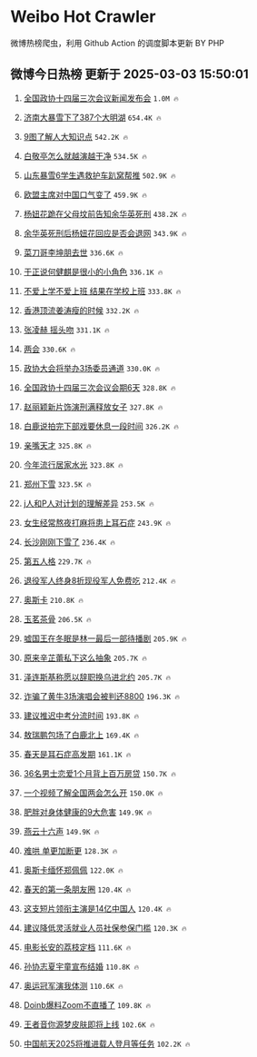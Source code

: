 # Weibo Hot Crawler 



微博热榜爬虫，利用 Github Action 的调度脚本更新 BY PHP 


## 微博今日热榜 更新于 2025-03-03 15:50:01 
1. [全国政协十四届三次会议新闻发布会](https://s.weibo.com/weibo?q=%23%E5%85%A8%E5%9B%BD%E6%94%BF%E5%8D%8F%E5%8D%81%E5%9B%9B%E5%B1%8A%E4%B8%89%E6%AC%A1%E4%BC%9A%E8%AE%AE%E6%96%B0%E9%97%BB%E5%8F%91%E5%B8%83%E4%BC%9A%23&t=31&band_rank=1&Refer=top) `1.0M 🔥` 

1. [济南大暴雪下了387个大明湖](https://s.weibo.com/weibo?q=%23%E6%B5%8E%E5%8D%97%E5%A4%A7%E6%9A%B4%E9%9B%AA%E4%B8%8B%E4%BA%86387%E4%B8%AA%E5%A4%A7%E6%98%8E%E6%B9%96%23&t=31&band_rank=2&Refer=top) `654.4K 🔥` 

1. [9图了解人大知识点](https://s.weibo.com/weibo?q=%239%E5%9B%BE%E4%BA%86%E8%A7%A3%E4%BA%BA%E5%A4%A7%E7%9F%A5%E8%AF%86%E7%82%B9%23&t=31&band_rank=3&Refer=top) `542.2K 🔥` 

1. [白敬亭怎么就越演越干净](https://s.weibo.com/weibo?q=%E7%99%BD%E6%95%AC%E4%BA%AD%E6%80%8E%E4%B9%88%E5%B0%B1%E8%B6%8A%E6%BC%94%E8%B6%8A%E5%B9%B2%E5%87%80&t=31&band_rank=4&Refer=top) `534.5K 🔥` 

1. [山东暴雪6学生遇救护车趴窝帮推](https://s.weibo.com/weibo?q=%23%E5%B1%B1%E4%B8%9C%E6%9A%B4%E9%9B%AA6%E5%AD%A6%E7%94%9F%E9%81%87%E6%95%91%E6%8A%A4%E8%BD%A6%E8%B6%B4%E7%AA%9D%E5%B8%AE%E6%8E%A8%23&t=31&band_rank=5&Refer=top) `502.9K 🔥` 

1. [欧盟主席对中国口气变了](https://s.weibo.com/weibo?q=%23%E6%AC%A7%E7%9B%9F%E4%B8%BB%E5%B8%AD%E5%AF%B9%E4%B8%AD%E5%9B%BD%E5%8F%A3%E6%B0%94%E5%8F%98%E4%BA%86%23&t=31&band_rank=6&Refer=top) `459.9K 🔥` 

1. [杨妞花跪在父母坟前告知余华英死刑](https://s.weibo.com/weibo?q=%23%E6%9D%A8%E5%A6%9E%E8%8A%B1%E8%B7%AA%E5%9C%A8%E7%88%B6%E6%AF%8D%E5%9D%9F%E5%89%8D%E5%91%8A%E7%9F%A5%E4%BD%99%E5%8D%8E%E8%8B%B1%E6%AD%BB%E5%88%91%23&t=31&band_rank=7&Refer=top) `438.2K 🔥` 

1. [余华英死刑后杨妞花回应是否会退网](https://s.weibo.com/weibo?q=%23%E4%BD%99%E5%8D%8E%E8%8B%B1%E6%AD%BB%E5%88%91%E5%90%8E%E6%9D%A8%E5%A6%9E%E8%8A%B1%E5%9B%9E%E5%BA%94%E6%98%AF%E5%90%A6%E4%BC%9A%E9%80%80%E7%BD%91%23&t=31&band_rank=8&Refer=top) `343.9K 🔥` 

1. [菜刀哥李坤朋去世](https://s.weibo.com/weibo?q=%23%E8%8F%9C%E5%88%80%E5%93%A5%E6%9D%8E%E5%9D%A4%E6%9C%8B%E5%8E%BB%E4%B8%96%23&t=31&band_rank=9&Refer=top) `336.6K 🔥` 

1. [于正说何健麒是很小的小角色](https://s.weibo.com/weibo?q=%23%E4%BA%8E%E6%AD%A3%E8%AF%B4%E4%BD%95%E5%81%A5%E9%BA%92%E6%98%AF%E5%BE%88%E5%B0%8F%E7%9A%84%E5%B0%8F%E8%A7%92%E8%89%B2%23&t=31&band_rank=10&Refer=top) `336.1K 🔥` 

1. [不爱上学不爱上班 结果在学校上班](https://s.weibo.com/weibo?q=%E4%B8%8D%E7%88%B1%E4%B8%8A%E5%AD%A6%E4%B8%8D%E7%88%B1%E4%B8%8A%E7%8F%AD%20%E7%BB%93%E6%9E%9C%E5%9C%A8%E5%AD%A6%E6%A0%A1%E4%B8%8A%E7%8F%AD&t=31&band_rank=11&Refer=top) `333.8K 🔥` 

1. [香港顶流姜涛瘦的时候](https://s.weibo.com/weibo?q=%23%E9%A6%99%E6%B8%AF%E9%A1%B6%E6%B5%81%E5%A7%9C%E6%B6%9B%E7%98%A6%E7%9A%84%E6%97%B6%E5%80%99%23&t=31&band_rank=12&Refer=top) `332.2K 🔥` 

1. [张凌赫 摇头吻](https://s.weibo.com/weibo?q=%E5%BC%A0%E5%87%8C%E8%B5%AB%20%E6%91%87%E5%A4%B4%E5%90%BB&t=31&band_rank=13&Refer=top) `331.1K 🔥` 

1. [两会](https://s.weibo.com/weibo?q=%23%E4%B8%A4%E4%BC%9A%23&t=31&band_rank=14&Refer=top) `330.6K 🔥` 

1. [政协大会将举办3场委员通道](https://s.weibo.com/weibo?q=%23%E6%94%BF%E5%8D%8F%E5%A4%A7%E4%BC%9A%E5%B0%86%E4%B8%BE%E5%8A%9E3%E5%9C%BA%E5%A7%94%E5%91%98%E9%80%9A%E9%81%93%23&t=31&band_rank=15&Refer=top) `330.0K 🔥` 

1. [全国政协十四届三次会议会期6天](https://s.weibo.com/weibo?q=%23%E5%85%A8%E5%9B%BD%E6%94%BF%E5%8D%8F%E5%8D%81%E5%9B%9B%E5%B1%8A%E4%B8%89%E6%AC%A1%E4%BC%9A%E8%AE%AE%E4%BC%9A%E6%9C%9F6%E5%A4%A9%23&t=31&band_rank=16&Refer=top) `328.8K 🔥` 

1. [赵丽颖新片饰演刑满释放女子](https://s.weibo.com/weibo?q=%23%E8%B5%B5%E4%B8%BD%E9%A2%96%E6%96%B0%E7%89%87%E9%A5%B0%E6%BC%94%E5%88%91%E6%BB%A1%E9%87%8A%E6%94%BE%E5%A5%B3%E5%AD%90%23&t=31&band_rank=17&Refer=top) `327.8K 🔥` 

1. [白鹿说拍完下部戏要休息一段时间](https://s.weibo.com/weibo?q=%23%E7%99%BD%E9%B9%BF%E8%AF%B4%E6%8B%8D%E5%AE%8C%E4%B8%8B%E9%83%A8%E6%88%8F%E8%A6%81%E4%BC%91%E6%81%AF%E4%B8%80%E6%AE%B5%E6%97%B6%E9%97%B4%23&t=31&band_rank=18&Refer=top) `326.2K 🔥` 

1. [亲嘴天才](https://s.weibo.com/weibo?q=%E4%BA%B2%E5%98%B4%E5%A4%A9%E6%89%8D&t=31&band_rank=19&Refer=top) `325.8K 🔥` 

1. [今年流行居家水光](https://s.weibo.com/weibo?q=%23%E4%BB%8A%E5%B9%B4%E6%B5%81%E8%A1%8C%E5%B1%85%E5%AE%B6%E6%B0%B4%E5%85%89%23&t=31&band_rank=20&Refer=top) `323.8K 🔥` 

1. [郑州下雪](https://s.weibo.com/weibo?q=%E9%83%91%E5%B7%9E%E4%B8%8B%E9%9B%AA&t=31&band_rank=21&Refer=top) `323.5K 🔥` 

1. [j人和P人对计划的理解差异](https://s.weibo.com/weibo?q=%23j%E4%BA%BA%E5%92%8CP%E4%BA%BA%E5%AF%B9%E8%AE%A1%E5%88%92%E7%9A%84%E7%90%86%E8%A7%A3%E5%B7%AE%E5%BC%82%23&t=31&band_rank=22&Refer=top) `253.5K 🔥` 

1. [女生经常熬夜打麻将患上耳石症](https://s.weibo.com/weibo?q=%23%E5%A5%B3%E7%94%9F%E7%BB%8F%E5%B8%B8%E7%86%AC%E5%A4%9C%E6%89%93%E9%BA%BB%E5%B0%86%E6%82%A3%E4%B8%8A%E8%80%B3%E7%9F%B3%E7%97%87%23&t=31&band_rank=23&Refer=top) `243.9K 🔥` 

1. [长沙刚刚下雪了](https://s.weibo.com/weibo?q=%23%E9%95%BF%E6%B2%99%E5%88%9A%E5%88%9A%E4%B8%8B%E9%9B%AA%E4%BA%86%23&t=31&band_rank=24&Refer=top) `236.4K 🔥` 

1. [第五人格](https://s.weibo.com/weibo?q=%E7%AC%AC%E4%BA%94%E4%BA%BA%E6%A0%BC&t=31&band_rank=25&Refer=top) `229.7K 🔥` 

1. [退役军人终身8折现役军人免费吃](https://s.weibo.com/weibo?q=%23%E9%80%80%E5%BD%B9%E5%86%9B%E4%BA%BA%E7%BB%88%E8%BA%AB8%E6%8A%98%E7%8E%B0%E5%BD%B9%E5%86%9B%E4%BA%BA%E5%85%8D%E8%B4%B9%E5%90%83%23&t=31&band_rank=26&Refer=top) `212.4K 🔥` 

1. [奥斯卡](https://s.weibo.com/weibo?q=%E5%A5%A5%E6%96%AF%E5%8D%A1&t=31&band_rank=27&Refer=top) `210.8K 🔥` 

1. [玉茗茶骨](https://s.weibo.com/weibo?q=%E7%8E%89%E8%8C%97%E8%8C%B6%E9%AA%A8&t=31&band_rank=28&Refer=top) `206.5K 🔥` 

1. [嘘国王在冬眠是林一最后一部待播剧](https://s.weibo.com/weibo?q=%23%E5%98%98%E5%9B%BD%E7%8E%8B%E5%9C%A8%E5%86%AC%E7%9C%A0%E6%98%AF%E6%9E%97%E4%B8%80%E6%9C%80%E5%90%8E%E4%B8%80%E9%83%A8%E5%BE%85%E6%92%AD%E5%89%A7%23&t=31&band_rank=29&Refer=top) `205.9K 🔥` 

1. [原来辛芷蕾私下这么抽象](https://s.weibo.com/weibo?q=%E5%8E%9F%E6%9D%A5%E8%BE%9B%E8%8A%B7%E8%95%BE%E7%A7%81%E4%B8%8B%E8%BF%99%E4%B9%88%E6%8A%BD%E8%B1%A1&t=31&band_rank=30&Refer=top) `205.7K 🔥` 

1. [泽连斯基称愿以辞职换乌进北约](https://s.weibo.com/weibo?q=%23%E6%B3%BD%E8%BF%9E%E6%96%AF%E5%9F%BA%E7%A7%B0%E6%84%BF%E4%BB%A5%E8%BE%9E%E8%81%8C%E6%8D%A2%E4%B9%8C%E8%BF%9B%E5%8C%97%E7%BA%A6%23&t=31&band_rank=31&Refer=top) `205.7K 🔥` 

1. [诈骗了黄牛3场演唱会被判还8800](https://s.weibo.com/weibo?q=%23%E8%AF%88%E9%AA%97%E4%BA%86%E9%BB%84%E7%89%9B3%E5%9C%BA%E6%BC%94%E5%94%B1%E4%BC%9A%E8%A2%AB%E5%88%A4%E8%BF%988800%23&t=31&band_rank=32&Refer=top) `196.3K 🔥` 

1. [建议推迟中考分流时间](https://s.weibo.com/weibo?q=%23%E5%BB%BA%E8%AE%AE%E6%8E%A8%E8%BF%9F%E4%B8%AD%E8%80%83%E5%88%86%E6%B5%81%E6%97%B6%E9%97%B4%23&t=31&band_rank=33&Refer=top) `193.8K 🔥` 

1. [敖瑞鹏包场了白鹿北上](https://s.weibo.com/weibo?q=%23%E6%95%96%E7%91%9E%E9%B9%8F%E5%8C%85%E5%9C%BA%E4%BA%86%E7%99%BD%E9%B9%BF%E5%8C%97%E4%B8%8A%23&t=31&band_rank=34&Refer=top) `169.4K 🔥` 

1. [春天是耳石症高发期](https://s.weibo.com/weibo?q=%23%E6%98%A5%E5%A4%A9%E6%98%AF%E8%80%B3%E7%9F%B3%E7%97%87%E9%AB%98%E5%8F%91%E6%9C%9F%23&t=31&band_rank=35&Refer=top) `161.1K 🔥` 

1. [36名男士恋爱1个月背上百万房贷](https://s.weibo.com/weibo?q=%2336%E5%90%8D%E7%94%B7%E5%A3%AB%E6%81%8B%E7%88%B11%E4%B8%AA%E6%9C%88%E8%83%8C%E4%B8%8A%E7%99%BE%E4%B8%87%E6%88%BF%E8%B4%B7%23&t=31&band_rank=36&Refer=top) `150.7K 🔥` 

1. [一个视频了解全国两会怎么开](https://s.weibo.com/weibo?q=%23%E4%B8%80%E4%B8%AA%E8%A7%86%E9%A2%91%E4%BA%86%E8%A7%A3%E5%85%A8%E5%9B%BD%E4%B8%A4%E4%BC%9A%E6%80%8E%E4%B9%88%E5%BC%80%23&t=31&band_rank=37&Refer=top) `150.0K 🔥` 

1. [肥胖对身体健康的9大危害](https://s.weibo.com/weibo?q=%E8%82%A5%E8%83%96%E5%AF%B9%E8%BA%AB%E4%BD%93%E5%81%A5%E5%BA%B7%E7%9A%849%E5%A4%A7%E5%8D%B1%E5%AE%B3&t=31&band_rank=38&Refer=top) `149.9K 🔥` 

1. [燕云十六声](https://s.weibo.com/weibo?q=%E7%87%95%E4%BA%91%E5%8D%81%E5%85%AD%E5%A3%B0&t=31&band_rank=39&Refer=top) `149.9K 🔥` 

1. [难哄 单更加断更](https://s.weibo.com/weibo?q=%E9%9A%BE%E5%93%84%20%E5%8D%95%E6%9B%B4%E5%8A%A0%E6%96%AD%E6%9B%B4&t=31&band_rank=40&Refer=top) `128.3K 🔥` 

1. [奥斯卡缅怀郑佩佩](https://s.weibo.com/weibo?q=%23%E5%A5%A5%E6%96%AF%E5%8D%A1%E7%BC%85%E6%80%80%E9%83%91%E4%BD%A9%E4%BD%A9%23&t=31&band_rank=41&Refer=top) `122.0K 🔥` 

1. [春天的第一条朋友圈](https://s.weibo.com/weibo?q=%E6%98%A5%E5%A4%A9%E7%9A%84%E7%AC%AC%E4%B8%80%E6%9D%A1%E6%9C%8B%E5%8F%8B%E5%9C%88&t=31&band_rank=42&Refer=top) `120.4K 🔥` 

1. [这支短片领衔主演是14亿中国人](https://s.weibo.com/weibo?q=%23%E8%BF%99%E6%94%AF%E7%9F%AD%E7%89%87%E9%A2%86%E8%A1%94%E4%B8%BB%E6%BC%94%E6%98%AF14%E4%BA%BF%E4%B8%AD%E5%9B%BD%E4%BA%BA%23&t=31&band_rank=43&Refer=top) `120.4K 🔥` 

1. [建议降低灵活就业人员社保参保门槛](https://s.weibo.com/weibo?q=%23%E5%BB%BA%E8%AE%AE%E9%99%8D%E4%BD%8E%E7%81%B5%E6%B4%BB%E5%B0%B1%E4%B8%9A%E4%BA%BA%E5%91%98%E7%A4%BE%E4%BF%9D%E5%8F%82%E4%BF%9D%E9%97%A8%E6%A7%9B%23&t=31&band_rank=44&Refer=top) `120.3K 🔥` 

1. [电影长安的荔枝定档](https://s.weibo.com/weibo?q=%E7%94%B5%E5%BD%B1%E9%95%BF%E5%AE%89%E7%9A%84%E8%8D%94%E6%9E%9D%E5%AE%9A%E6%A1%A3&t=31&band_rank=45&Refer=top) `111.6K 🔥` 

1. [孙协志夏宇童宣布结婚](https://s.weibo.com/weibo?q=%23%E5%AD%99%E5%8D%8F%E5%BF%97%E5%A4%8F%E5%AE%87%E7%AB%A5%E5%AE%A3%E5%B8%83%E7%BB%93%E5%A9%9A%23&t=31&band_rank=46&Refer=top) `110.8K 🔥` 

1. [奥运冠军演我体测](https://s.weibo.com/weibo?q=%23%E5%A5%A5%E8%BF%90%E5%86%A0%E5%86%9B%E6%BC%94%E6%88%91%E4%BD%93%E6%B5%8B%23&t=31&band_rank=47&Refer=top) `110.6K 🔥` 

1. [Doinb爆料Zoom不直播了](https://s.weibo.com/weibo?q=%23Doinb%E7%88%86%E6%96%99Zoom%E4%B8%8D%E7%9B%B4%E6%92%AD%E4%BA%86%23&t=31&band_rank=48&Refer=top) `109.8K 🔥` 

1. [王者音你源梦皮肤即将上线](https://s.weibo.com/weibo?q=%23%E7%8E%8B%E8%80%85%E9%9F%B3%E4%BD%A0%E6%BA%90%E6%A2%A6%E7%9A%AE%E8%82%A4%E5%8D%B3%E5%B0%86%E4%B8%8A%E7%BA%BF%23&t=31&band_rank=49&Refer=top) `102.6K 🔥` 

1. [中国航天2025将推进载人登月等任务](https://s.weibo.com/weibo?q=%23%E4%B8%AD%E5%9B%BD%E8%88%AA%E5%A4%A92025%E5%B0%86%E6%8E%A8%E8%BF%9B%E8%BD%BD%E4%BA%BA%E7%99%BB%E6%9C%88%E7%AD%89%E4%BB%BB%E5%8A%A1%23&t=31&band_rank=50&Refer=top) `102.2K 🔥` 

